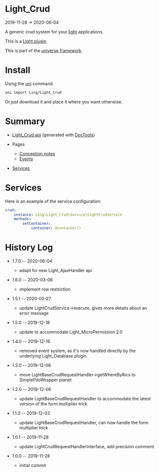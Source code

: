 Light_Crud
===========
2019-11-28 -> 2020-06-04



A generic crud system for your [light](https://github.com/lingtalfi/Light) applications.



This is a [Light plugin](https://github.com/lingtalfi/Light/blob/master/doc/pages/plugin.md).

This is part of the [universe framework](https://github.com/karayabin/universe-snapshot).



Install
==========
Using the [uni](https://github.com/lingtalfi/universe-naive-importer) command.
```bash
uni import Ling/Light_Crud
```

Or just download it and place it where you want otherwise.






Summary
===========
- [Light_Crud api](https://github.com/lingtalfi/Light_Crud/blob/master/doc/api/Ling/Light_Crud.md) (generated with [DocTools](https://github.com/lingtalfi/DocTools))
- Pages
    - [Conception notes](https://github.com/lingtalfi/Light_Crud/blob/master/doc/pages/conception-notes.md)
    - [Events](https://github.com/lingtalfi/Light_Crud/blob/master/doc/pages/events.md)

- [Services](#services)



Services
=========

Here is an example of the service configuration:

```yaml
crud:
    instance: Ling\Light_Crud\Service\LightCrudService
    methods:
        setContainer:
            container: @container()
```





History Log
=============

- 1.7.0 -- 2020-06-04

    - adapt for new Light_AjaxHandler api
    
- 1.6.0 -- 2020-03-06

    - implement row restriction
    
- 1.5.1 -- 2020-02-27

    - update LightCrudService->execute, gives more details about an error message
    
- 1.5.0 -- 2019-12-18

    - update to accommodate Light_MicroPermission 2.0
    
- 1.4.0 -- 2019-12-16

    - removed event system, as it's now handled directly by the underlying Light_Database plugin

- 1.3.0 -- 2019-12-06

    - move LightBaseCrudRequestHandler->getWhereByRics to SimplePdoWrapper planet
    
- 1.2.0 -- 2019-12-06

    - update LightBaseCrudRequestHandler to accommodate the latest version of the form multiplier trick
    
- 1.1.0 -- 2019-12-03

    - update LightBaseCrudRequestHandler, can now handle the form multiplier trick
    
- 1.0.1 -- 2019-11-28

    - update LightCrudRequestHandlerInterface, add precision comment
    
- 1.0.0 -- 2019-11-28

    - initial commit